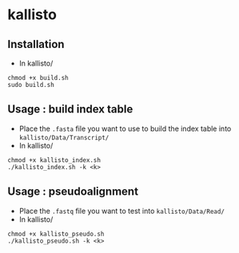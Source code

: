 # kallisto

## Installation
* In kallisto/
```shell
chmod +x build.sh
sudo build.sh
```

## Usage : build index table
* Place the `.fasta` file you want to use to build the index table into `kallisto/Data/Transcript/`
* In kallisto/
```shell
chmod +x kallisto_index.sh
./kallisto_index.sh -k <k>
```

## Usage : pseudoalignment
* Place the `.fastq` file you want to test into `kallisto/Data/Read/`
* In kallisto/
```shell
chmod +x kallisto_pseudo.sh
./kallisto_pseudo.sh -k <k>
```